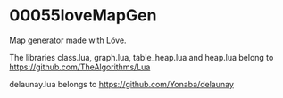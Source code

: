 # 00055loveMapGen
Map generator made with Löve.

The libraries class.lua, graph.lua, table_heap.lua and heap.lua belong to https://github.com/TheAlgorithms/Lua

delaunay.lua belongs to https://github.com/Yonaba/delaunay

